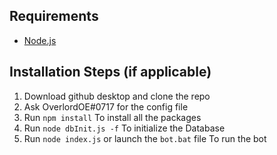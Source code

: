 ## Requirements

- [Node.js](http://nodejs.org/)

## Installation Steps (if applicable)

1. Download github desktop and clone the repo
2. Ask OverlordOE#0717 for the config file
2. Run `npm install` To install all the packages
3. Run `node dbInit.js -f` To initialize the Database
4. Run `node index.js` or launch the `bot.bat` file To run the bot


